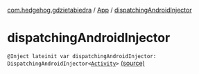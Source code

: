 [com.hedgehog.gdzietabiedra](../index.md) / [App](index.md) / [dispatchingAndroidInjector](./dispatching-android-injector.md)

# dispatchingAndroidInjector

`@Inject lateinit var dispatchingAndroidInjector: DispatchingAndroidInjector<`[`Activity`](https://developer.android.com/reference/android/app/Activity.html)`>` [(source)](https://github.com/asvid/GdzieTaBiedra/tree/master/app/src/main/java/com/hedgehog/gdzietabiedra/App.kt#L27)